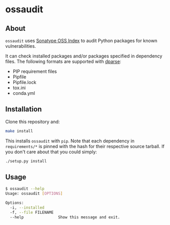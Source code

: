 # ossaudit

## About

`ossaudit` uses [Sonatype OSS Index][1] to audit Python packages for
known vulnerabilities.

It can check installed packages and/or packages specified in dependency
files.  The following formats are supported with [dparse][2]:

- PIP requirement files
- Pipfile
- Pipfile.lock
- tox.ini
- conda.yml


## Installation

Clone this repository and:

```sh
make install
```

This installs `ossaudit` with `pip`.  Note that each dependency in
`requirements/*` is pinned with the hash for their respective source
tarball.  If you don't care about that you could simply:

```sh
./setup.py install
```


## Usage

```sh
$ ossaudit --help
Usage: ossaudit [OPTIONS]

Options:
  -i, --installed
  -f, --file FILENAME
  --help               Show this message and exit.
```


[1]: https://ossindex.sonatype.org/
[2]: https://github.com/pyupio/dparse
